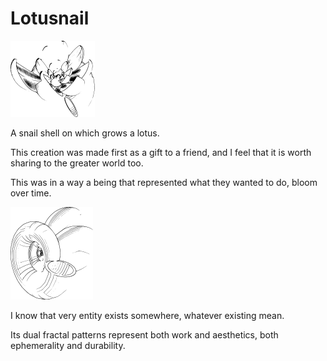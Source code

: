 # Lotusnail

![Lotusnail](/src/Lotusnail1.png)

A snail shell on which grows a lotus.

This creation was made first as a gift to a friend,
and I feel that it is worth sharing to the greater world too.

This was in a way a being that represented what they wanted to do, bloom over time.

![Lotusnail](/src/Lotusnail2.png)

I know that very entity exists somewhere, whatever existing mean.

Its dual fractal patterns represent both work and aesthetics,
both ephemerality and durability.
